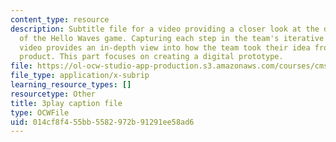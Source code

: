 ```yaml
---
content_type: resource
description: Subtitle file for a video providing a closer look at the development
  of the Hello Waves game. Capturing each step in the team's iterative process, the
  video provides an in-depth view into how the team took their idea from pitch to
  product. This part focuses on creating a digital prototype.
file: https://ol-ocw-studio-app-production.s3.amazonaws.com/courses/cms-611j-creating-video-games-fall-2014/014cf8f455bb5582972b91291ee58ad6_lxpXowuUdKw.vtt
file_type: application/x-subrip
learning_resource_types: []
resourcetype: Other
title: 3play caption file
type: OCWFile
uid: 014cf8f4-55bb-5582-972b-91291ee58ad6
---
```

